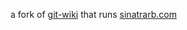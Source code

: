 a fork of [git-wiki](http://github.com/sr/git-wiki) that runs [sinatrarb.com](http://sinatrarb.com)
